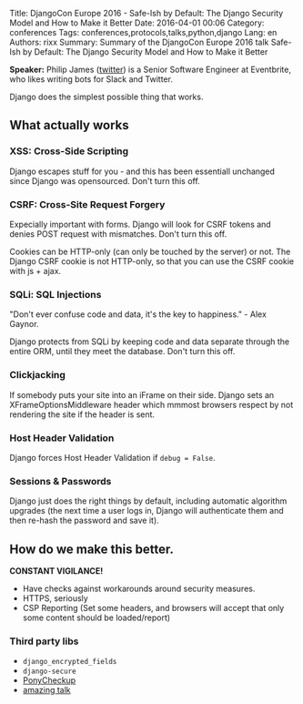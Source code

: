 Title: DjangoCon Europe 2016 - Safe-Ish by Default: The Django Security Model and How to Make it Better
Date:   2016-04-01 00:06
Category: conferences
Tags: conferences,protocols,talks,python,django
Lang: en
Authors: rixx
Summary: Summary of the DjangoCon Europe 2016 talk Safe-Ish by Default: The Django Security Model and How to Make it
Better

**Speaker:** Philip James ([twitter](https://twitter.com/phildini)) is a Senior Software Engineer at Eventbrite, who
likes writing bots for Slack and Twitter.


Django does the simplest possible thing that works.

## What actually works

### XSS: Cross-Side Scripting

Django escapes stuff for you - and this has been essentiall unchanged since Django was opensourced.
Don't turn this off.

### CSRF: Cross-Site Request Forgery

Expecially important with forms. Django will look for CSRF tokens and denies POST request with mismatches.
Don't turn this off.

Cookies can be HTTP-only (can only be touched by the server) or not. The Django CSRF cookie is not HTTP-only, so that
you can use the CSRF cookie with js + ajax.

### SQLi: SQL Injections

"Don't ever confuse code and data, it's the key to happiness." - Alex Gaynor.

Django protects from SQLi by keeping code and data separate through the entire ORM, until they meet the database. Don't
turn this off.

### Clickjacking

If somebody puts your site into an iFrame on their side. Django sets an XFrameOptionsMiddleware header which mmmost
browsers respect by not rendering the site if the header is sent.

### Host Header Validation

Django forces Host Header Validation if `debug = False`.

### Sessions & Passwords

Django just does the right things by default, including automatic algorithm upgrades (the next time a user logs in,
Django will authenticate them and then re-hash the password and save it).

## How do we make this better.

**CONSTANT VIGILANCE!**

 - Have checks against workarounds around security measures.
 - HTTPS, seriously
 - CSP Reporting (Set some headers, and browsers will accept that only some content should be loaded/report)

### Third party libs

 - `django_encrypted_fields`
 - `django-secure`
 - [PonyCheckup](https://ponycheckup.com)
 - [amazing talk](http://nerd.kelseyinnis.com/blog/2015/09/08/making-django-really-really-ridiculously-secure/)

